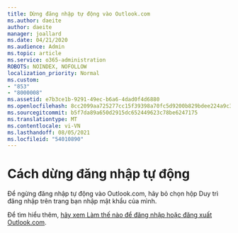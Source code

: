 ```yaml
---
title: Dừng đăng nhập tự động vào Outlook.com
ms.author: daeite
author: daeite
manager: joallard
ms.date: 04/21/2020
ms.audience: Admin
ms.topic: article
ms.service: o365-administration
ROBOTS: NOINDEX, NOFOLLOW
localization_priority: Normal
ms.custom:
- "853"
- "8000008"
ms.assetid: e7b3ce1b-9291-49ec-b6a6-4dad0f4d6880
ms.openlocfilehash: 8cc2099aa725277cc15f39398a70fc5d9200b829bdee224a9c3fae480763a33a
ms.sourcegitcommit: b5f7da89a650d2915dc652449623c78be6247175
ms.translationtype: MT
ms.contentlocale: vi-VN
ms.lasthandoff: 08/05/2021
ms.locfileid: "54010890"
---
```

# <a name="how-to-stop-signing-in-automatically"></a>Cách dừng đăng nhập tự động

Để ngừng đăng nhập tự động vào Outlook.com,  hãy bỏ chọn hộp Duy trì đăng nhập trên trang bạn nhập mật khẩu của mình.
  
Để tìm hiểu thêm, [hãy xem Làm thế nào để đăng nhập hoặc đăng xuất Outlook.com](https://support.office.com/article/e08eb8ac-ac27-49f4-a400-a47311e1ee7e?wt.mc_id=Office_Outlook_com_Alchemy).
  